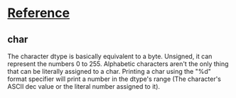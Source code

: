 # [Reference](https://www.tutorialspoint.com/cprogramming/c_data_types.htm)

## char
The character dtype is basically equivalent to a byte. Unsigned, it can represent the numbers 0 to 255.  Alphabetic characters aren't the only thing that can be literally assigned to a char.  Printing a char using the "%d" format specifier will print a number in the dtype's range (The character's ASCII dec value or the literal number assigned to it).
